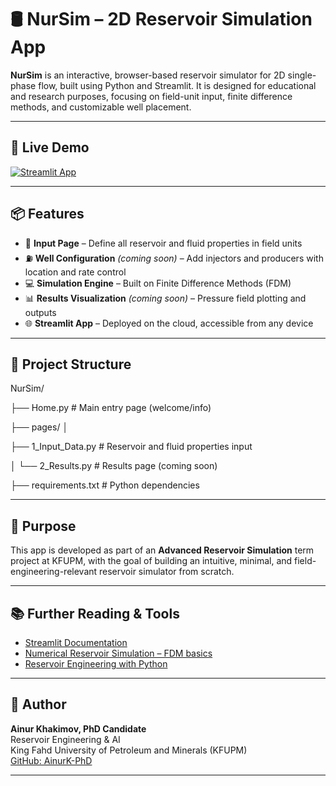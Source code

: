 # 🛢️ NurSim – 2D Reservoir Simulation App

**NurSim** is an interactive, browser-based reservoir simulator for 2D single-phase flow, built using Python and Streamlit. It is designed for educational and research purposes, focusing on field-unit input, finite difference methods, and customizable well placement.

---

## 🚀 Live Demo

[![Streamlit App](https://static.streamlit.io/badges/streamlit_badge_black_white.svg)](https://ainurk-phd-nursim-home-3zvxhf.streamlit.app/)

---

## 📦 Features

- 🧾 **Input Page** – Define all reservoir and fluid properties in field units  
- ⛽ **Well Configuration** *(coming soon)* – Add injectors and producers with location and rate control  
- 💻 **Simulation Engine** – Built on Finite Difference Methods (FDM)  
- 📊 **Results Visualization** *(coming soon)* – Pressure field plotting and outputs  
- 🌐 **Streamlit App** – Deployed on the cloud, accessible from any device  

---

## 📁 Project Structure

NurSim/ 

├── Home.py # Main entry page (welcome/info) 

├── pages/ │ 

  ├── 1_Input_Data.py # Reservoir and fluid properties input 
  
  │ └── 2_Results.py # Results page (coming soon) 
  
├── requirements.txt # Python dependencies


---

## 🧠 Purpose

This app is developed as part of an **Advanced Reservoir Simulation** term project at KFUPM, with the goal of building an intuitive, minimal, and field-engineering-relevant reservoir simulator from scratch.

---

## 📚 Further Reading & Tools

- [Streamlit Documentation](https://docs.streamlit.io)
- [Numerical Reservoir Simulation – FDM basics](https://petrowiki.spe.org/Numerical_reservoir_simulation)
- [Reservoir Engineering with Python](https://github.com/rouseguy/Reservoir-Engineering)

---

## 👤 Author

**Ainur Khakimov, PhD Candidate**  
Reservoir Engineering & AI  
King Fahd University of Petroleum and Minerals (KFUPM)  
[GitHub: AinurK-PhD](https://github.com/AinurK-PhD)

---
